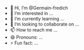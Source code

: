 - 👋 Hi, I’m @Germain-fredich
- 👀 I’m interested in ...
- 🌱 I’m currently learning ...
- 💞️ I’m looking to collaborate on ...
- 📫 How to reach me ...
- 😄 Pronouns: ...
- ⚡ Fun fact: ...

<!---
Germain-fredich/Germain-fredich is a ✨ special ✨ repository because its `README.md` (this file) appears on your GitHub profile.
You can click the Preview link to take a look at your changes.
--->
